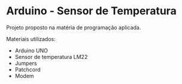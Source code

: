 # Arduino - Sensor de Temperatura
Projeto proposto na matéria de programação aplicada.

Materiais utilizados:
- Arduino UNO
- Sensor de temperatura LM22
- Jumpers
- Patchcord
- Modem
